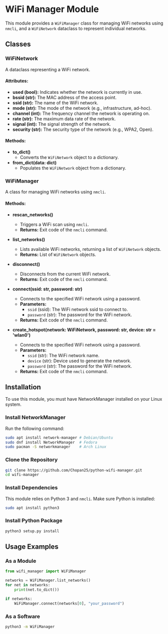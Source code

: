 # WiFi Manager Module

This module provides a `WiFiManager` class for managing WiFi networks using `nmcli`,
and a `WiFiNetwork` dataclass to represent individual networks.

## Classes

### WiFiNetwork
A dataclass representing a WiFi network.

#### Attributes:
- **used (bool):** Indicates whether the network is currently in use.
- **bssid (str):** The MAC address of the access point.
- **ssid (str):** The name of the WiFi network.
- **mode (str):** The mode of the network (e.g., infrastructure, ad-hoc).
- **channel (int):** The frequency channel the network is operating on.
- **rate (str):** The maximum data rate of the network.
- **signal (int):** The signal strength of the network.
- **security (str):** The security type of the network (e.g., WPA2, Open).

#### Methods:
- **to_dict()**
  - Converts the `WiFiNetwork` object to a dictionary.
- **from_dict(data: dict)**
  - Populates the `WiFiNetwork` object from a dictionary.

### WiFiManager
A class for managing WiFi networks using `nmcli`.

#### Methods:
- **rescan_networks()**
  - Triggers a WiFi scan using `nmcli`.
  - **Returns:** Exit code of the `nmcli` command.

- **list_networks()**
  - Lists available WiFi networks, returning a list of `WiFiNetwork` objects.
  - **Returns:** List of `WiFiNetwork` objects.

- **disconnect()**
  - Disconnects from the current WiFi network.
  - **Returns:** Exit code of the `nmcli` command.

- **connect(ssid: str, password: str)**
  - Connects to the specified WiFi network using a password.
  - **Parameters:**
    - `ssid` (ssid): The WiFi network ssid to connect to.
    - `password` (str): The password for the WiFi network.
  - **Returns:** Exit code of the `nmcli` command.

- **create_hotspot(network: WiFiNetwork, password: str, device: str = 'wlan0')**
  - Connects to the specified WiFi network using a password.
  - **Parameters:**
    - `ssid` (str): The WiFi network name.
    - `device` (str): Device used to generate the network.
    - `password` (str): The password for the WiFi network.
  - **Returns:** Exit code of the `nmcli` command.

## Installation
To use this module, you must have NetworkManager installed on your Linux system.

### Install NetworkManager
Run the following command:
```sh
sudo apt install network-manager # Debian/Ubuntu
sudo dnf install NetworkManager  # Fedora
sudo pacman -S networkmanager    # Arch Linux
```

### Clone the Repository
```sh
git clone https://github.com/Chopan25/python-wifi-manager.git
cd wifi-manager
```

### Install Dependencies
This module relies on Python 3 and `nmcli`. Make sure Python is installed:
```sh
sudo apt install python3
```

### Install Python Package
```sh
python3 setup.py install
```

## Usage Examples

### As a Module
```python
from wifi_manager import WiFiManager

networks = WiFiManager.list_networks()
for net in networks:
    print(net.to_dict())

if networks:
    WiFiManager.connect(networks[0], "your_password")
```
### As a Software
```sh
python3 -m WiFiManager
```
